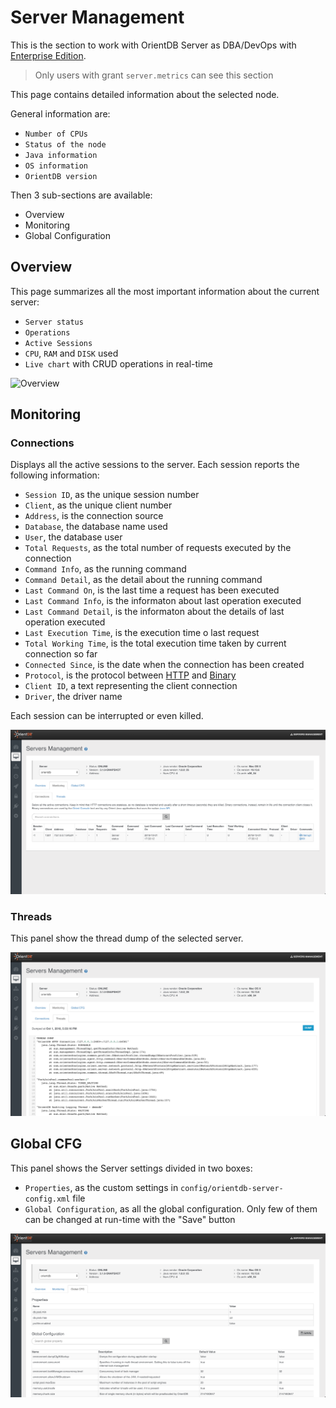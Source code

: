 # Server Management

This is the section to work with OrientDB Server as DBA/DevOps with [Enterprise Edition](http://orientdb.com/enterprise/).

> Only users with grant `server.metrics` can see this section 
> 
This page contains detailed information about the selected node.

General information are:

- `Number of CPUs`
- `Status of the node`
- `Java information`
- `OS information`
- `OrientDB version`

Then 3 sub-sections are available:

- Overview
- Monitoring
- Global Configuration



## Overview
This page summarizes all the most important information about the current server:

- `Server status`
- `Operations`
- `Active Sessions`
- `CPU`, `RAM` and `DISK` used
- `Live chart` with CRUD operations in real-time

![Overview](../images/ee/studio-server-management.png)

## Monitoring

### Connections

Displays all the active sessions to the server. Each session reports the following information:

- `Session ID`, as the unique session number
- `Client`, as the unique client number
- `Address`, is the connection source
- `Database`, the database name used
- `User`, the database user
- `Total Requests`, as the total number of requests executed by the connection
- `Command Info`, as the running command
- `Command Detail`, as the detail about the running command
- `Last Command On`, is the last time a request has been executed
- `Last Command Info`, is the informaton about last operation executed
- `Last Command Detail`, is the informaton about the details of last operation executed
- `Last Execution Time`, is the execution time o last request
- `Total Working Time`, is the total execution time taken by current connection so far
- `Connected Since`, is the date when the connection has been created
- `Protocol`, is the protocol between [HTTP](../misc/OrientDB-REST.md) and [Binary](../internals/Network-Binary-Protocol.md)
- `Client ID`, a text representing the client connection
- `Driver`, the driver name

Each session can be interrupted or even killed.

![Connections](./images/studio-monitoring-connections.png)

### Threads

This panel show the thread dump of the selected server.

![Threads](./images/studio-monitoring-threads.png)

## Global CFG
This panel shows the Server settings divided in two boxes:
- `Properties`, as the custom settings in `config/orientdb-server-config.xml` file
- `Global Configuration`, as all the global configuration. Only few of them can be changed at run-time with the "Save" button

![Configuration](./images/studio-global-configurations.png)



